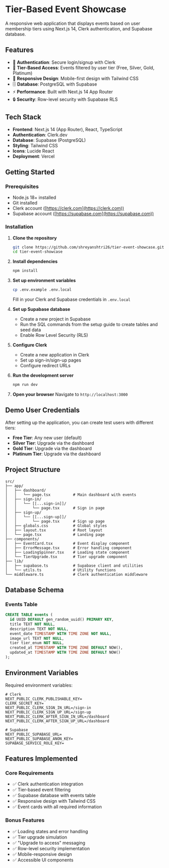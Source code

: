 # Tier-Based Event Showcase

A responsive web application that displays events based on user membership tiers using Next.js 14, Clerk authentication, and Supabase database.

## Features

- 🔐 **Authentication**: Secure login/signup with Clerk
- 🎯 **Tier-Based Access**: Events filtered by user tier (Free, Silver, Gold, Platinum)
- 📱 **Responsive Design**: Mobile-first design with Tailwind CSS
- 🗄️ **Database**: PostgreSQL with Supabase
- ⚡ **Performance**: Built with Next.js 14 App Router
- 🔒 **Security**: Row-level security with Supabase RLS

## Tech Stack

- **Frontend**: Next.js 14 (App Router), React, TypeScript
- **Authentication**: Clerk.dev
- **Database**: Supabase (PostgreSQL)
- **Styling**: Tailwind CSS
- **Icons**: Lucide React
- **Deployment**: Vercel

## Getting Started

### Prerequisites

- Node.js 18+ installed
- Git installed
- Clerk account ([https://clerk.com](https://clerk.com))
- Supabase account ([https://supabase.com](https://supabase.com))

### Installation

1. **Clone the repository**
   ```bash
   git clone https://github.com/shreyanshtri26/tier-event-showcase.git
   cd tier-event-showcase
   ```

2. **Install dependencies**
   ```bash
   npm install
   ```

3. **Set up environment variables**
   ```bash
   cp .env.example .env.local
   ```
   Fill in your Clerk and Supabase credentials in `.env.local`

4. **Set up Supabase database**
   - Create a new project in Supabase
   - Run the SQL commands from the setup guide to create tables and seed data
   - Enable Row Level Security (RLS)

5. **Configure Clerk**
   - Create a new application in Clerk
   - Set up sign-in/sign-up pages
   - Configure redirect URLs

6. **Run the development server**
   ```bash
   npm run dev
   ```

7. **Open your browser**
   Navigate to `http://localhost:3000`

## Demo User Credentials

After setting up the application, you can create test users with different tiers:

- **Free Tier**: Any new user (default)
- **Silver Tier**: Upgrade via the dashboard
- **Gold Tier**: Upgrade via the dashboard
- **Platinum Tier**: Upgrade via the dashboard

## Project Structure

```
src/
├── app/
│   ├── dashboard/
│   │   └── page.tsx          # Main dashboard with events
│   ├── sign-in/
│   │   └── [[...sign-in]]/
│   │       └── page.tsx      # Sign in page
│   ├── sign-up/
│   │   └── [[...sign-up]]/
│   │       └── page.tsx      # Sign up page
│   ├── globals.css           # Global styles
│   ├── layout.tsx            # Root layout
│   └── page.tsx              # Landing page
├── components/
│   ├── EventCard.tsx         # Event display component
│   ├── ErrorMessage.tsx      # Error handling component
│   ├── LoadingSpinner.tsx    # Loading state component
│   └── TierUpgrade.tsx       # Tier upgrade component
├── lib/
│   ├── supabase.ts           # Supabase client and utilities
│   └── utils.ts              # Utility functions
└── middleware.ts             # Clerk authentication middleware
```

## Database Schema

### Events Table

```sql
CREATE TABLE events (
  id UUID DEFAULT gen_random_uuid() PRIMARY KEY,
  title TEXT NOT NULL,
  description TEXT NOT NULL,
  event_date TIMESTAMP WITH TIME ZONE NOT NULL,
  image_url TEXT NOT NULL,
  tier tier_enum NOT NULL,
  created_at TIMESTAMP WITH TIME ZONE DEFAULT NOW(),
  updated_at TIMESTAMP WITH TIME ZONE DEFAULT NOW()
);
```

## Environment Variables

Required environment variables:

```env
# Clerk
NEXT_PUBLIC_CLERK_PUBLISHABLE_KEY=
CLERK_SECRET_KEY=
NEXT_PUBLIC_CLERK_SIGN_IN_URL=/sign-in
NEXT_PUBLIC_CLERK_SIGN_UP_URL=/sign-up
NEXT_PUBLIC_CLERK_AFTER_SIGN_IN_URL=/dashboard
NEXT_PUBLIC_CLERK_AFTER_SIGN_UP_URL=/dashboard

# Supabase
NEXT_PUBLIC_SUPABASE_URL=
NEXT_PUBLIC_SUPABASE_ANON_KEY=
SUPABASE_SERVICE_ROLE_KEY=
```

## Features Implemented

### Core Requirements

- ✅ Clerk authentication integration
- ✅ Tier-based event filtering
- ✅ Supabase database with events table
- ✅ Responsive design with Tailwind CSS
- ✅ Event cards with all required information

### Bonus Features

- ✅ Loading states and error handling
- ✅ Tier upgrade simulation
- ✅ "Upgrade to access" messaging
- ✅ Row-level security implementation
- ✅ Mobile-responsive design
- ✅ Accessible UI components


